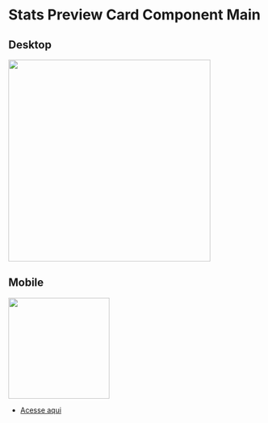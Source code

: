 # Stats Preview Card Component Main

## Desktop

<img src='https://cdn.discordapp.com/attachments/920032936823238658/938183483380076574/unknown.png' width='400px'>

## Mobile

<img src='https://cdn.discordapp.com/attachments/920032936823238658/938183903955517510/unknown.png' width='200px'>

- [Acesse aqui](https://eduardohoths.github.io/front-end-mentor/newbie-level/stats-preview-card-component-main/)
